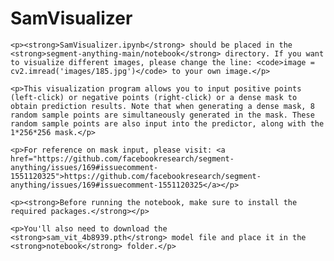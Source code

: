 <!DOCTYPE html>
<html>

<head>
    <title>SamVisualizer</title>
</head>

<body>
    <h1>SamVisualizer</h1>

    <p><strong>SamVisualizer.ipynb</strong> should be placed in the <strong>segment-anything-main/notebook</strong> directory. If you want to visualize different images, please change the line: <code>image = cv2.imread('images/185.jpg')</code> to your own image.</p>

    <p>This visualization program allows you to input positive points (left-click) or negative points (right-click) or a dense mask to obtain prediction results. Note that when generating a dense mask, 8 random sample points are simultaneously generated in the mask. These random sample points are also input into the predictor, along with the 1*256*256 mask.</p>

    <p>For reference on mask input, please visit: <a href="https://github.com/facebookresearch/segment-anything/issues/169#issuecomment-1551120325">https://github.com/facebookresearch/segment-anything/issues/169#issuecomment-1551120325</a></p>

    <p><strong>Before running the notebook, make sure to install the required packages.</strong></p>

    <p>You'll also need to download the <strong>sam_vit_4b8939.pth</strong> model file and place it in the <strong>notebook</strong> folder.</p>
</body>

</html>
